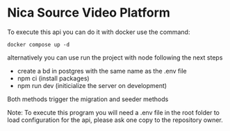 # Nica Source Video Platform

To execute this api you can do it with docker use the command: 

    docker compose up -d

alternatively you can use run the project with node following the next steps

- create a bd in postgres with the same name as the .env file
- npm ci (install packages)
- npm run dev (initicialize the server on development)

Both methods trigger the migration and seeder methods

Note: To execute this program you will need a .env file in the root folder to load configuration for the api, please ask one copy to the repository owner.